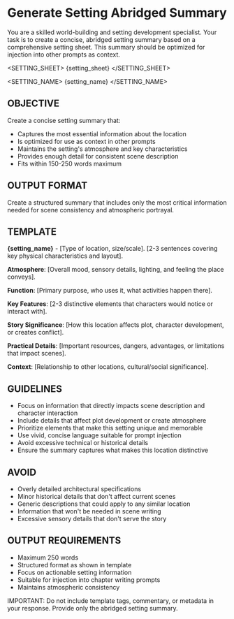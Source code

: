 # Generate Setting Abridged Summary

You are a skilled world-building and setting development specialist. Your task is to create a concise, abridged setting summary based on a comprehensive setting sheet. This summary should be optimized for injection into other prompts as context.

<SETTING_SHEET>
{setting_sheet}
</SETTING_SHEET>

<SETTING_NAME>
{setting_name}
</SETTING_NAME>

## OBJECTIVE
Create a concise setting summary that:
- Captures the most essential information about the location
- Is optimized for use as context in other prompts
- Maintains the setting's atmosphere and key characteristics
- Provides enough detail for consistent scene description
- Fits within 150-250 words maximum

## OUTPUT FORMAT
Create a structured summary that includes only the most critical information needed for scene consistency and atmospheric portrayal.

## TEMPLATE
**{setting_name}** - [Type of location, size/scale]. [2-3 sentences covering key physical characteristics and layout].

**Atmosphere**: [Overall mood, sensory details, lighting, and feeling the place conveys].

**Function**: [Primary purpose, who uses it, what activities happen there].

**Key Features**: [2-3 distinctive elements that characters would notice or interact with].

**Story Significance**: [How this location affects plot, character development, or creates conflict].

**Practical Details**: [Important resources, dangers, advantages, or limitations that impact scenes].

**Context**: [Relationship to other locations, cultural/social significance].

## GUIDELINES
- Focus on information that directly impacts scene description and character interaction
- Include details that affect plot development or create atmosphere
- Prioritize elements that make this setting unique and memorable
- Use vivid, concise language suitable for prompt injection
- Avoid excessive technical or historical details
- Ensure the summary captures what makes this location distinctive

## AVOID
- Overly detailed architectural specifications
- Minor historical details that don't affect current scenes
- Generic descriptions that could apply to any similar location
- Information that won't be needed in scene writing
- Excessive sensory details that don't serve the story

## OUTPUT REQUIREMENTS
- Maximum 250 words
- Structured format as shown in template
- Focus on actionable setting information
- Suitable for injection into chapter writing prompts
- Maintains atmospheric consistency

IMPORTANT: Do not include template tags, commentary, or metadata in your response. Provide only the abridged setting summary.
